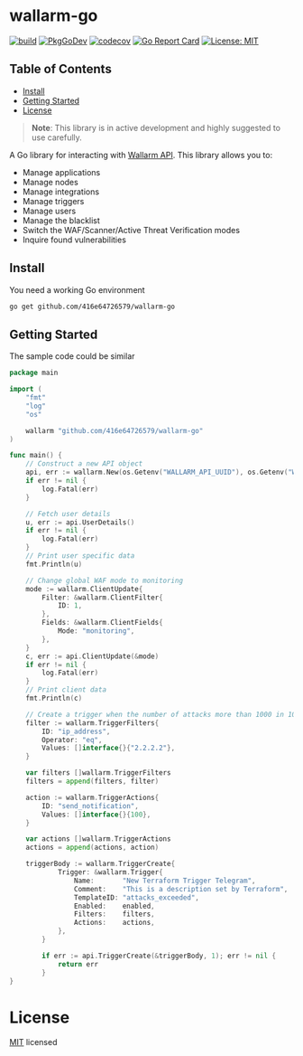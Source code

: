# wallarm-go

[![build](https://github.com/416e64726579/wallarm-go/workflows/Go/badge.svg)](https://github.com/416e64726579/wallarm-go/actions?query=workflow%3AGo)
[![PkgGoDev](https://pkg.go.dev/badge/github.com/416e64726579/wallarm-go)](https://pkg.go.dev/github.com/416e64726579/wallarm-go)
[![codecov](https://codecov.io/gh/416e64726579/wallarm-go/branch/master/graph/badge.svg)](https://codecov.io/gh/416e64726579/wallarm-go)
[![Go Report Card](https://goreportcard.com/badge/github.com/416e64726579/wallarm-go?style=flat-square)](https://goreportcard.com/report/github.com/416e64726579/wallarm-go)
[![License: MIT](https://img.shields.io/badge/License-MIT-yellow.svg)](https://github.com/416e64726579/wallarm-go/blob/master/LICENSE)

## Table of Contents
- [Install](#install)
- [Getting Started](#getting-started)
- [License](#license)

> **Note**: This library is in active development and highly suggested to use carefully.

A Go library for interacting with
[Wallarm API](https://apiconsole.eu1.wallarm.com). This library allows you to:

* Manage applications
* Manage nodes
* Manage integrations
* Manage triggers
* Manage users
* Manage the blacklist
* Switch the WAF/Scanner/Active Threat Verification modes
* Inquire found vulnerabilities

## Install

You need a working Go environment

```sh
go get github.com/416e64726579/wallarm-go
```

## Getting Started

The sample code could be similar 

```go
package main

import (
	"fmt"
	"log"
	"os"

	wallarm "github.com/416e64726579/wallarm-go"
)

func main() {
	// Construct a new API object
	api, err := wallarm.New(os.Getenv("WALLARM_API_UUID"), os.Getenv("WALLARM_API_SECRET"))
	if err != nil {
		log.Fatal(err)
	}

	// Fetch user details
	u, err := api.UserDetails()
	if err != nil {
		log.Fatal(err)
	}
	// Print user specific data
	fmt.Println(u)

	// Change global WAF mode to monitoring
	mode := wallarm.ClientUpdate{
		Filter: &wallarm.ClientFilter{
			ID: 1,
		},
		Fields: &wallarm.ClientFields{
			Mode: "monitoring",
		},
	}
	c, err := api.ClientUpdate(&mode)
	if err != nil {
		log.Fatal(err)
	}
	// Print client data
	fmt.Println(c)

	// Create a trigger when the number of attacks more than 1000 in 10 minutes
	filter := wallarm.TriggerFilters{
		ID: "ip_address",
		Operator: "eq",
		Values: []interface{}{"2.2.2.2"},
	}

	var filters []wallarm.TriggerFilters
	filters = append(filters, filter)

	action := wallarm.TriggerActions{
		ID: "send_notification",
		Values: []interface{}{100},
	}

	var actions []wallarm.TriggerActions
	actions = append(actions, action)

	triggerBody := wallarm.TriggerCreate{
			Trigger: &wallarm.Trigger{
				Name:       "New Terraform Trigger Telegram",
				Comment:    "This is a description set by Terraform",
				TemplateID: "attacks_exceeded",
				Enabled:    enabled,
				Filters:    filters,
				Actions:    actions,
			},
		}

		if err := api.TriggerCreate(&triggerBody, 1); err != nil {
			return err
		}
}
```

# License

[MIT](LICENSE) licensed
